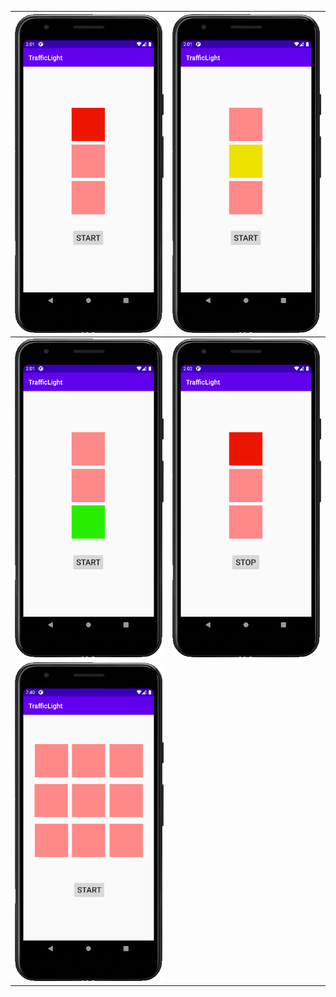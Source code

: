 ![](https://raw.githubusercontent.com/kairulla/traffic_light/master/screenshots/Screenshot_2021-06-02_14-01-37.png) | ![](https://raw.githubusercontent.com/kairulla/traffic_light/master/screenshots/Screenshot_2021-06-02_14-01-49.png)
:-------- |:-----:
![](https://raw.githubusercontent.com/kairulla/traffic_light/master/screenshots/Screenshot_2021-06-02_14-01-58.png) | ![](https://raw.githubusercontent.com/kairulla/traffic_light/master/screenshots/Screenshot_2021-06-02_14-02-11.png)
![](https://raw.githubusercontent.com/kairulla/traffic_light/master/screenshots/Screenshot_2021-06-02_19-40-36.png) | ![]()

